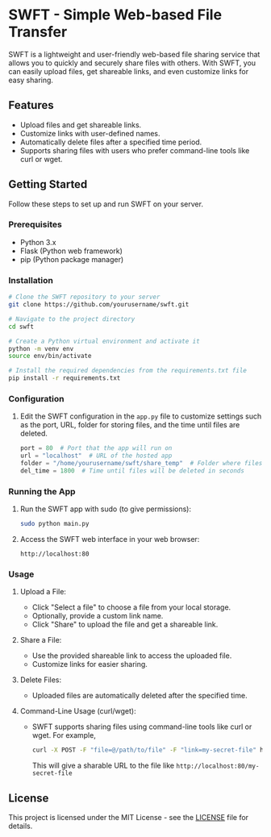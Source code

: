 # SWFT - Simple Web-based File Transfer

SWFT is a lightweight and user-friendly web-based file sharing service that allows you to quickly and securely share files with others. With SWFT, you can easily upload files, get shareable links, and even customize links for easy sharing.

## Features

- Upload files and get shareable links.
- Customize links with user-defined names.
- Automatically delete files after a specified time period.
- Supports sharing files with users who prefer command-line tools like curl or wget.

## Getting Started

Follow these steps to set up and run SWFT on your server.

### Prerequisites

- Python 3.x
- Flask (Python web framework)
- pip (Python package manager)

### Installation

```bash
# Clone the SWFT repository to your server
git clone https://github.com/yourusername/swft.git

# Navigate to the project directory
cd swft

# Create a Python virtual environment and activate it
python -m venv env
source env/bin/activate

# Install the required dependencies from the requirements.txt file
pip install -r requirements.txt
```

### Configuration

1. Edit the SWFT configuration in the `app.py` file to customize settings such as the port, URL, folder for storing files, and the time until files are deleted.

   ```python
   port = 80  # Port that the app will run on
   url = "localhost"  # URL of the hosted app
   folder = "/home/yourusername/swft/share_temp"  # Folder where files will be stored temporarily
   del_time = 1800  # Time until files will be deleted in seconds
   ```

### Running the App

1. Run the SWFT app with sudo (to give permissions):

   ```bash
   sudo python main.py
   ```

2. Access the SWFT web interface in your web browser:

   ```
   http://localhost:80
   ```

### Usage

1. Upload a File:
   - Click "Select a file" to choose a file from your local storage.
   - Optionally, provide a custom link name.
   - Click "Share" to upload the file and get a shareable link.

2. Share a File:
   - Use the provided shareable link to access the uploaded file.
   - Customize links for easier sharing.

3. Delete Files:
   - Uploaded files are automatically deleted after the specified time.

4. Command-Line Usage (curl/wget):
   - SWFT supports sharing files using command-line tools like curl or wget. For example,
     
     ```bash
     curl -X POST -F "file=@/path/to/file" -F "link=my-secret-file" http://localhost:80/upload
     ```
     This will give a sharable URL to the file like `http://localhost:80/my-secret-file`

## License

This project is licensed under the MIT License - see the [LICENSE](LICENSE) file for details.
